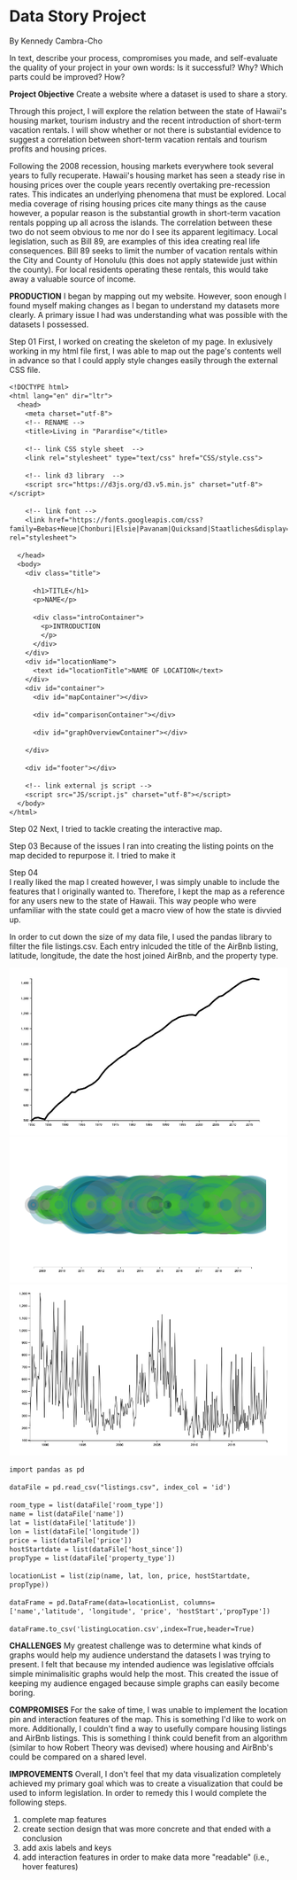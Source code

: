 # Data Story Project
By Kennedy Cambra-Cho 

In text, describe your process, compromises you made, and self-evaluate the quality of your project in your own words:
Is it successful? Why?
Which parts could be improved? How?

**Project Objective**
Create a website where a dataset is used to share a story.

Through this project, I will explore the relation between the state of Hawaii's housing market, tourism industry and the recent introduction of short-term vacation rentals. I will show whether or not there is substantial evidence to suggest a  correlation between short-term vacation rentals and tourism profits and housing prices. 

Following the 2008 recession, housing markets everywhere took several years to fully recuperate. Hawaii's housing market has seen a steady rise in housing prices over the couple years recently overtaking pre-recession rates. This indicates an underlying phenomena that must be explored. 
Local media coverage of rising housing prices cite many things as the cause however, a popular reason is the substantial growth in short-term vacation rentals popping up all across the islands. The correlation between these two do not seem obvious to me nor do I see its apparent legitimacy. Local legislation, such as Bill 89, are examples of this idea creating real life consequences. Bill 89 seeks to limit the number of vacation rentals within the City and County of Honolulu (this does not apply statewide just within the county). For local residents operating these rentals, this would take away a valuable source of income. 

**PRODUCTION**
I began by mapping out my website. However, soon enough I found myself making changes as I began to understand my datasets more clearly. A primary issue I had was understanding what was possible with the datasets I possessed. 

Step 01
First, I worked on creating the skeleton of my page. In exlusively working in my html file first, I was able to map out the page's contents well in advance so that I could apply style changes easily through the external CSS file. 

```
<!DOCTYPE html>
<html lang="en" dir="ltr">
  <head>
    <meta charset="utf-8">
    <!-- RENAME -->
    <title>Living in "Parardise"</title>

    <!-- link CSS style sheet  -->
    <link rel="stylesheet" type="text/css" href="CSS/style.css">

    <!-- link d3 library  -->
    <script src="https://d3js.org/d3.v5.min.js" charset="utf-8"></script>

    <!-- link font -->
    <link href="https://fonts.googleapis.com/css?family=Bebas+Neue|Chonburi|Elsie|Pavanam|Quicksand|Staatliches&display=swap" rel="stylesheet">

  </head>
  <body>
    <div class="title">

      <h1>TITLE</h1>
      <p>NAME</p>

      <div class="introContainer">
        <p>INTRODUCTION
        </p>
      </div>
    </div>
    <div id="locationName">
      <text id="locationTitle">NAME OF LOCATION</text>
    </div>
    <div id="container">
      <div id="mapContainer"></div>

      <div id="comparisonContainer"></div>

      <div id="graphOverviewContainer"></div>
 
    </div>

    <div id="footer"></div>
    
    <!-- link external js script -->
    <script src="JS/script.js" charset="utf-8"></script>
  </body>
</html>
```

Step 02 
Next, I tried to tackle creating the interactive map. 

Step 03 
Because of the issues I ran into creating the listing points on the map decided to repurpose it. I tried to make it 

Step 04  
I really liked the map I created however, I was simply unable to include the features that I originally wanted to. Therefore, I kept the map as a reference for any users new to the state of Hawaii. This way people who were unfamiliar with the state could get a macro view of how the state is divvied up. 

In order to cut down the size of my data file, I used the pandas library to filter the file listings.csv. Each entry inlcuded the title of the AirBnb listing, latitude, longitude, the date the host joined AirBnb, and the property type. 

![Image of graph 1](https://github.com/KennedyCho/my-cdv-fall19/blob/master/my-work/DATA_STORY/1.png)
![Image of graph 2](https://github.com/KennedyCho/my-cdv-fall19/blob/master/my-work/DATA_STORY/2.png)
![Image of graph 3](https://github.com/KennedyCho/my-cdv-fall19/blob/master/my-work/DATA_STORY/3.png)

```
import pandas as pd

dataFile = pd.read_csv("listings.csv", index_col = 'id')

room_type = list(dataFile['room_type'])
name = list(dataFile['name'])
lat = list(dataFile['latitude'])
lon = list(dataFile['longitude'])
price = list(dataFile['price'])
hostStartdate = list(dataFile['host_since'])
propType = list(dataFile['property_type'])

locationList = list(zip(name, lat, lon, price, hostStartdate, propType))

dataFrame = pd.DataFrame(data=locationList, columns=['name','latitude', 'longitude', 'price', 'hostStart','propType'])

dataFrame.to_csv('listingLocation.csv',index=True,header=True)

```

**CHALLENGES**
My greatest challenge was to determine what kinds of graphs would help my audience understand the datasets I was trying to present. I felt that because my intended audience was legislative offcials simple minimalisitic graphs would help the most. This created the issue of keeping my audience engaged because simple graphs can easily become boring. 

**COMPROMISES**
For the sake of time, I was unable to implement the location pin and interaction features of the map. This is something I'd like to work on more. Additionally, I couldn't find a way to usefully compare housing listings and AirBnb listings. This is something I think could benefit from an algorithm (similar to how Robert Theory was devised) where housing and AirBnb's could be compared on a shared level. 

**IMPROVEMENTS**
Overall, I don't feel that my data visualization completely achieved my primary goal which was to create a visualization that could be used to inform legislation. In order to remedy this I would complete the following steps. 

1. complete map features 
2. create section design that was more concrete and that ended with a conclusion
3. add axis labels and keys 
4. add interaction features in order to make data more "readable" (i.e., hover features)


